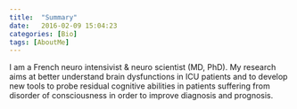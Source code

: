 ```yaml
---
title:  "Summary"
date:   2016-02-09 15:04:23
categories: [Bio]
tags: [AboutMe]
---
```

I am a French neuro intensivist & neuro scientist (MD, PhD).
My research aims at better understand brain dysfunctions in ICU patients and to develop new tools to probe residual cognitive abilities in patients suffering from disorder of consciousness in order to improve diagnosis and prognosis.

